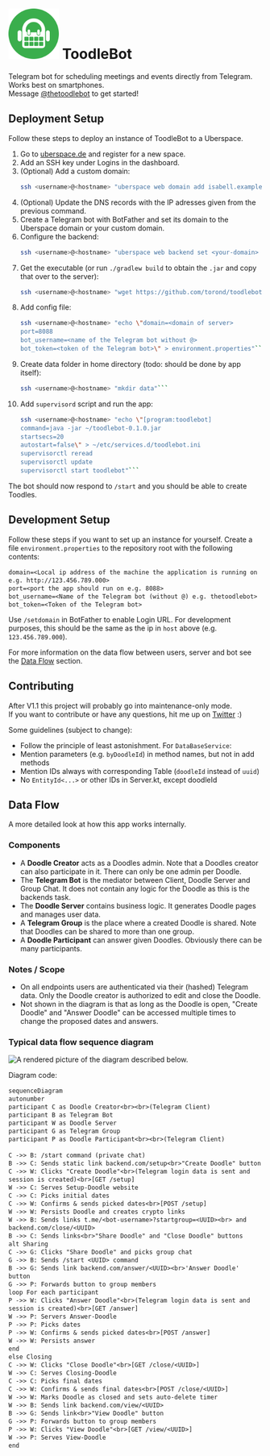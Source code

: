# [<img src="/resources/logo-circle.svg" alt="ToodleBot Logo" width="100px" height="100px" >](https://github.com/torond/toodlebot) ToodleBot
Telegram bot for scheduling meetings and events directly from Telegram.  
Works best on smartphones.  
Message [@thetoodlebot](https://t.me/thetoodlebot) to get started!

## Deployment Setup
Follow these steps to deploy an instance of ToodleBot to a Uberspace.

1. Go to [uberspace.de](https://www.uberspace.de) and register for a new space.
2. Add an SSH key under Logins in the dashboard.
3. (Optional) Add a custom domain:
   ```bash
   ssh <username>@<hostname> "uberspace web domain add isabell.example"```
4. (Optional) Update the DNS records with the IP adresses given from the previous command.
5. Create a Telegram bot with BotFather and set its domain to the Uberspace domain or your custom domain.
6. Configure the backend:
   ```bash
   ssh <username>@<hostname> "uberspace web backend set <your-domain> --http --port 8088"```
7. Get the executable (or run `./gradlew build` to obtain the `.jar` and copy that over to the server):
   ```bash
   ssh <username>@<hostname> "wget https://github.com/torond/toodlebot/releases/download/0.1.2/toodlebot-0.1.2.jar"```
8. Add config file:
   ```bash
   ssh <username>@<hostname> "echo \"domain=<domain of server>                        
   port=8088
   bot_username=<name of the Telegram bot without @>
   bot_token=<token of the Telegram bot>\" > environment.properties"```
9. Create data folder in home directory (todo: should be done by app itself):
   ```bash
   ssh <username>@<hostname> "mkdir data"```
9. Add `supervisord` script and run the app:
   ```bash
   ssh <username>@<hostname> "echo \"[program:toodlebot]
   command=java -jar ~/toodlebot-0.1.0.jar
   startsecs=20
   autostart=false\" > ~/etc/services.d/toodlebot.ini
   supervisorctl reread
   supervisorctl update
   supervisorctl start toodlebot"```

The bot should now respond to `/start` and you should be able to create Toodles.


## Development Setup
Follow these steps if you want to set up an instance for yourself.
Create a file `environment.properties` to the repository root with the following contents:
```
domain=<Local ip address of the machine the application is running on e.g. http://123.456.789.000>
port=<port the app should run on e.g. 8088>
bot_username=<Name of the Telegram bot (without @) e.g. thetoodlebot>
bot_token=<Token of the Telegram bot>
```

Use `/setdomain` in BotFather to enable Login URL.
For development purposes, this should be the same as the ip in `host` above (e.g. `123.456.789.000`).

For more information on the data flow between users, server and bot see the [Data Flow](#data-flow) section.

## Contributing
After V1.1 this project will probably go into maintenance-only mode.  
If you want to contribute or have any questions, hit me up on [Twitter](https://twitter.com/dcreinartz) :)

Some guidelines (subject to change):
- Follow the principle of least astonishment.
For `DataBaseService`:  
- Mention parameters (e.g. `byDoodleId`) in method names, but not in add methods
- Mention IDs always with corresponding Table (`doodleId` instead of `uuid`)
- No `EntityId<...>` or other IDs in Server.kt, except doodleId

## Data Flow
A more detailed look at how this app works internally.

### Components
- A **Doodle Creator** acts as a Doodles admin. Note that a Doodles creator can also participate in it. There can only be one admin per Doodle.
- The **Telegram Bot** is the mediator between Client, Doodle Server and Group Chat. It does not contain any logic for the Doodle as this is the backends task.  
- The **Doodle Server** contains business logic. It generates Doodle pages and manages user data. 
- A **Telegram Group** is the place where a created Doodle is shared. Note that Doodles can be shared to more than one group.
- A **Doodle Participant** can answer given Doodles. Obviously there can be many participants.

### Notes / Scope
- On all endpoints users are authenticated via their (hashed) Telegram data. Only the Doodle creator is authorized to edit and close the Doodle.
- Not shown in the diagram is that as long as the Doodle is open, "Create Doodle" and "Answer Doodle" can be accessed multiple times to change the proposed dates and answers.

### Typical data flow sequence diagram
![A rendered picture of the diagram described below.](https://mermaid.ink/img/eyJjb2RlIjoic2VxdWVuY2VEaWFncmFtXG5hdXRvbnVtYmVyXG5wYXJ0aWNpcGFudCBDIGFzIERvb2RsZSBDcmVhdG9yPGJyPjxicj4oVGVsZWdyYW0gQ2xpZW50KVxucGFydGljaXBhbnQgQiBhcyBUZWxlZ3JhbSBCb3RcbnBhcnRpY2lwYW50IFcgYXMgRG9vZGxlIFNlcnZlclxucGFydGljaXBhbnQgRyBhcyBUZWxlZ3JhbSBHcm91cFxucGFydGljaXBhbnQgUCBhcyBEb29kbGUgUGFydGljaXBhbnQ8YnI-PGJyPihUZWxlZ3JhbSBDbGllbnQpXG5cbkMgLT4-IEI6IC9zdGFydCBjb21tYW5kIChwcml2YXRlIGNoYXQpXG5CIC0-PiBDOiBTZW5kcyBzdGF0aWMgbGluayBiYWNrZW5kLmNvbS9zZXR1cDxicj5cIkNyZWF0ZSBEb29kbGVcIiBidXR0b25cbkMgLT4-IFc6IENsaWNrcyBcIkNyZWF0ZSBEb29kbGVcIjxicj4oVGVsZWdyYW0gbG9naW4gZGF0YSBpcyBzZW50IGFuZCBzZXNzaW9uIGlzIGNyZWF0ZWQpPGJyPltHRVQgL3NldHVwXVxuVyAtPj4gQzogU2VydmVzIFNldHVwLURvb2RsZSB3ZWJzaXRlXG5DIC0-PiBDOiBQaWNrcyBpbml0aWFsIGRhdGVzXG5DIC0-PiBXOiBDb25maXJtcyAmIHNlbmRzIHBpY2tlZCBkYXRlczxicj5bUE9TVCAvc2V0dXBdXG5XIC0-PiBXOiBQZXJzaXN0cyBEb29kbGUgYW5kIGNyZWF0ZXMgY3J5cHRvIGxpbmtzXG5XIC0-PiBCOiBTZW5kcyBsaW5rcyB0Lm1lLzxib3QtdXNlcm5hbWU-P3N0YXJ0Z3JvdXA9PFVVSUQ-PGJyPiBhbmQgYmFja2VuZC5jb20vY2xvc2UvPFVVSUQ-XG5CIC0-PiBDOiBTZW5kcyBsaW5rczxicj5cIlNoYXJlIERvb2RsZVwiIGFuZCBcIkNsb3NlIERvb2RsZVwiIGJ1dHRvbnNcbmFsdCBTaGFyaW5nXG5DIC0-PiBHOiBDbGlja3MgXCJTaGFyZSBEb29kbGVcIiBhbmQgcGlja3MgZ3JvdXAgY2hhdFxuRyAtPj4gQjogU2VuZHMgL3N0YXJ0IDxVVUlEPiBjb21tYW5kXG5CIC0-PiBHOiBTZW5kcyBsaW5rIGJhY2tlbmQuY29tL2Fuc3dlci88VVVJRD48YnI-J0Fuc3dlciBEb29kbGUnIGJ1dHRvblxuRyAtPj4gUDogRm9yd2FyZHMgYnV0dG9uIHRvIGdyb3VwIG1lbWJlcnNcbmxvb3AgRm9yIGVhY2ggcGFydGljaXBhbnRcblAgLT4-IFc6IENsaWNrcyBcIkFuc3dlciBEb29kbGVcIjxicj4oVGVsZWdyYW0gbG9naW4gZGF0YSBpcyBzZW50IGFuZCBzZXNzaW9uIGlzIGNyZWF0ZWQpPGJyPltHRVQgL2Fuc3dlcl1cblcgLT4-IFA6IFNlcnZlcnMgQW5zd2VyLURvb2RsZVxuUCAtPj4gUDogUGlja3MgZGF0ZXNcblAgLT4-IFc6IENvbmZpcm1zICYgc2VuZHMgcGlja2VkIGRhdGVzPGJyPltQT1NUIC9hbnN3ZXJdXG5XIC0-PiBXOiBQZXJzaXN0cyBhbnN3ZXJcbmVuZFxuZWxzZSBDbG9zaW5nXG5DIC0-PiBXOiBDbGlja3MgXCJDbG9zZSBEb29kbGVcIjxicj5bR0VUIC9jbG9zZS88VVVJRD5dXG5XIC0-PiBDOiBTZXJ2ZXMgQ2xvc2luZy1Eb29kbGVcbkMgLT4-IEM6IFBpY2tzIGZpbmFsIGRhdGVzXG5DIC0-PiBXOiBDb25maXJtcyAmIHNlbmRzIGZpbmFsIGRhdGVzPGJyPltQT1NUIC9jbG9zZS88VVVJRD5dXG5XIC0-PiBXOiBNYXJrcyBEb29kbGUgYXMgY2xvc2VkIGFuZCBzZXRzIGF1dG8tZGVsZXRlIHRpbWVyXG5XIC0-PiBCOiBTZW5kcyBsaW5rIGJhY2tlbmQuY29tL3ZpZXcvPFVVSUQ-XG5CIC0-PiBHOiBTZW5kcyBsaW5rPGJyPlwiVmlldyBEb29kbGVcIiBidXR0b25cbkcgLT4-IFA6IEZvcndhcmRzIGJ1dHRvbiB0byBncm91cCBtZW1iZXJzXG5QIC0-PiBXOiBDbGlja3MgXCJWaWV3IERvb2RsZVwiPGJyPltHRVQgL3ZpZXcvPFVVSUQ-XVxuVyAtPj4gUDogU2VydmVzIFZpZXctRG9vZGxlXG5lbmQiLCJtZXJtYWlkIjp7fSwidXBkYXRlRWRpdG9yIjpmYWxzZX0)

Diagram code:
```mermaid
sequenceDiagram
autonumber
participant C as Doodle Creator<br><br>(Telegram Client)
participant B as Telegram Bot
participant W as Doodle Server
participant G as Telegram Group
participant P as Doodle Participant<br><br>(Telegram Client)

C ->> B: /start command (private chat)
B ->> C: Sends static link backend.com/setup<br>"Create Doodle" button
C ->> W: Clicks "Create Doodle"<br>(Telegram login data is sent and session is created)<br>[GET /setup]
W ->> C: Serves Setup-Doodle website
C ->> C: Picks initial dates
C ->> W: Confirms & sends picked dates<br>[POST /setup]
W ->> W: Persists Doodle and creates crypto links
W ->> B: Sends links t.me/<bot-username>?startgroup=<UUID><br> and backend.com/close/<UUID>
B ->> C: Sends links<br>"Share Doodle" and "Close Doodle" buttons
alt Sharing
C ->> G: Clicks "Share Doodle" and picks group chat
G ->> B: Sends /start <UUID> command
B ->> G: Sends link backend.com/answer/<UUID><br>'Answer Doodle' button
G ->> P: Forwards button to group members
loop For each participant
P ->> W: Clicks "Answer Doodle"<br>(Telegram login data is sent and session is created)<br>[GET /answer]
W ->> P: Servers Answer-Doodle
P ->> P: Picks dates
P ->> W: Confirms & sends picked dates<br>[POST /answer]
W ->> W: Persists answer
end
else Closing
C ->> W: Clicks "Close Doodle"<br>[GET /close/<UUID>]
W ->> C: Serves Closing-Doodle
C ->> C: Picks final dates
C ->> W: Confirms & sends final dates<br>[POST /close/<UUID>]
W ->> W: Marks Doodle as closed and sets auto-delete timer
W ->> B: Sends link backend.com/view/<UUID>
B ->> G: Sends link<br>"View Doodle" button
G ->> P: Forwards button to group members
P ->> W: Clicks "View Doodle"<br>[GET /view/<UUID>]
W ->> P: Serves View-Doodle
end
```
